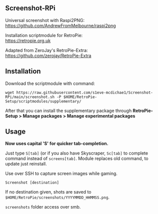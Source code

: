 ## Screenshot-RPi
Universal screenshot with Raspi2PNG:\
https://github.com/AndrewFromMelbourne/raspi2png

Installation scriptmodule for RetroPie:\
https://retropie.org.uk

Adapted from ZeroJay's RetroPie-Extra:\
https://github.com/zerojay/RetroPie-Extra

## Installation
Download the scriptmodule with command:

    wget https://raw.githubusercontent.com/s1eve-mcdichae1/Screenshot-RPi/main/screenshot.sh -P $HOME/RetroPie-Setup/scriptmodules/supplementary/

After that you can install the supplementary package through **RetroPie-Setup > Manage packages > Manage experimental packages**

## Usage
**Now uses capital 'S' for quicker tab-completion.**

Just type `S[tab]` (or if you also have Skyscraper, `Sc[tab]` to complete command instead of `screens[tab]`. Module replaces old command, to update just reinstall.

Use over SSH to capture screen images while gaming.

    Screenshot [destination]

If no destination given, shots are saved to `$HOME/RetroPie/screenshots/YYYYMMDD_HHMMSS.png`.

`screenshots` folder access over smb.
